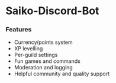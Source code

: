 # Saiko-Discord-Bot


<p align="center">
   
</p>


### Features
- Currency/points system
- XP levelling
- Per-guild settings
- Fun games and commands
- Moderation and logging
- Helpful community and quality support
